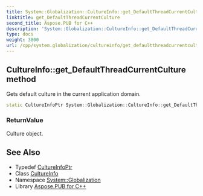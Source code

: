 ```yaml
---
title: System::Globalization::CultureInfo::get_DefaultThreadCurrentCulture method
linktitle: get_DefaultThreadCurrentCulture
second_title: Aspose.PUB for C++
description: 'System::Globalization::CultureInfo::get_DefaultThreadCurrentCulture method. Gets default culture in the current application domain in C++.'
type: docs
weight: 3800
url: /cpp/system.globalization/cultureinfo/get_defaultthreadcurrentculture/
---
```

## CultureInfo::get_DefaultThreadCurrentCulture method


Gets default culture in the current application domain.

```cpp
static CultureInfoPtr System::Globalization::CultureInfo::get_DefaultThreadCurrentCulture()
```


### ReturnValue

Culture object.

## See Also

* Typedef [CultureInfoPtr](../../cultureinfoptr/)
* Class [CultureInfo](../)
* Namespace [System::Globalization](../../)
* Library [Aspose.PUB for C++](../../../)
